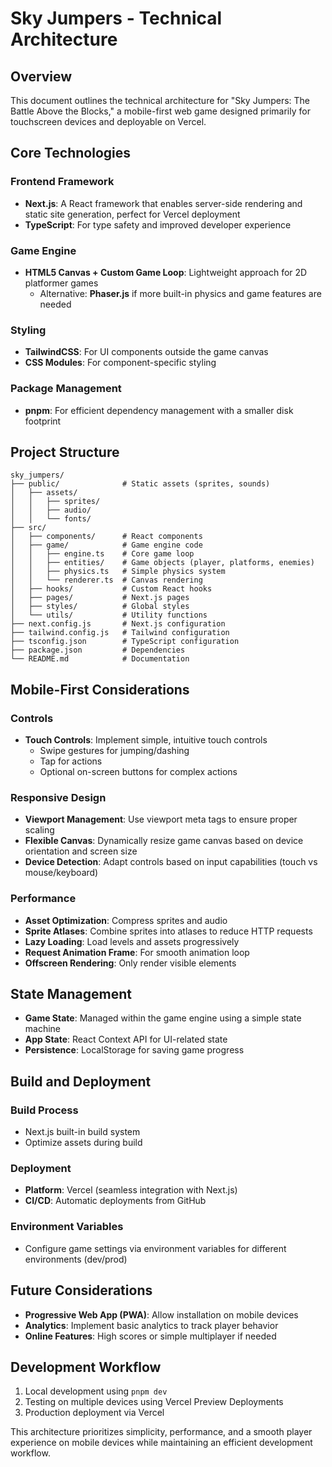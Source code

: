 # Sky Jumpers - Technical Architecture

## Overview
This document outlines the technical architecture for "Sky Jumpers: The Battle Above the Blocks," a mobile-first web game designed primarily for touchscreen devices and deployable on Vercel.

## Core Technologies

### Frontend Framework
- **Next.js**: A React framework that enables server-side rendering and static site generation, perfect for Vercel deployment
- **TypeScript**: For type safety and improved developer experience

### Game Engine
- **HTML5 Canvas + Custom Game Loop**: Lightweight approach for 2D platformer games
  - Alternative: **Phaser.js** if more built-in physics and game features are needed

### Styling
- **TailwindCSS**: For UI components outside the game canvas
- **CSS Modules**: For component-specific styling

### Package Management
- **pnpm**: For efficient dependency management with a smaller disk footprint

## Project Structure
```
sky_jumpers/
├── public/              # Static assets (sprites, sounds)
│   ├── assets/
│   │   ├── sprites/
│   │   ├── audio/
│   │   └── fonts/
├── src/
│   ├── components/      # React components
│   ├── game/            # Game engine code
│   │   ├── engine.ts    # Core game loop
│   │   ├── entities/    # Game objects (player, platforms, enemies)
│   │   ├── physics.ts   # Simple physics system
│   │   └── renderer.ts  # Canvas rendering
│   ├── hooks/           # Custom React hooks
│   ├── pages/           # Next.js pages
│   ├── styles/          # Global styles
│   └── utils/           # Utility functions
├── next.config.js       # Next.js configuration
├── tailwind.config.js   # Tailwind configuration
├── tsconfig.json        # TypeScript configuration
├── package.json         # Dependencies
└── README.md            # Documentation
```

## Mobile-First Considerations

### Controls
- **Touch Controls**: Implement simple, intuitive touch controls
  - Swipe gestures for jumping/dashing
  - Tap for actions
  - Optional on-screen buttons for complex actions

### Responsive Design
- **Viewport Management**: Use viewport meta tags to ensure proper scaling
- **Flexible Canvas**: Dynamically resize game canvas based on device orientation and screen size
- **Device Detection**: Adapt controls based on input capabilities (touch vs mouse/keyboard)

### Performance
- **Asset Optimization**: Compress sprites and audio
- **Sprite Atlases**: Combine sprites into atlases to reduce HTTP requests
- **Lazy Loading**: Load levels and assets progressively
- **Request Animation Frame**: For smooth animation loop
- **Offscreen Rendering**: Only render visible elements

## State Management
- **Game State**: Managed within the game engine using a simple state machine
- **App State**: React Context API for UI-related state
- **Persistence**: LocalStorage for saving game progress

## Build and Deployment

### Build Process
- Next.js built-in build system
- Optimize assets during build

### Deployment
- **Platform**: Vercel (seamless integration with Next.js)
- **CI/CD**: Automatic deployments from GitHub

### Environment Variables
- Configure game settings via environment variables for different environments (dev/prod)

## Future Considerations
- **Progressive Web App (PWA)**: Allow installation on mobile devices
- **Analytics**: Implement basic analytics to track player behavior
- **Online Features**: High scores or simple multiplayer if needed

## Development Workflow
1. Local development using `pnpm dev`
2. Testing on multiple devices using Vercel Preview Deployments
3. Production deployment via Vercel

This architecture prioritizes simplicity, performance, and a smooth player experience on mobile devices while maintaining an efficient development workflow. 